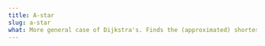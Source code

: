 ```yaml
---
title: A-star
slug: a-star
what: More general case of Dijkstra's. Finds the (approximated) shortest path between two nodes. Uses a heuristic h computing the approximated distance left to the goal. In Dijkstra's, h = 0 for all nodes.
---
```

